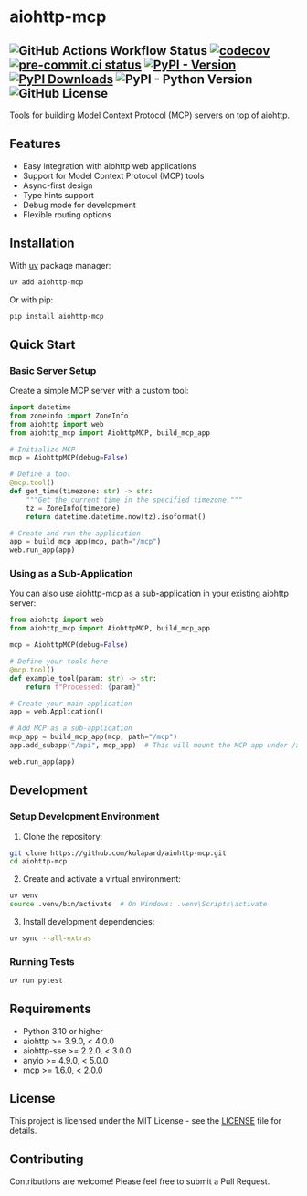 # aiohttp-mcp

![GitHub Actions Workflow Status](https://img.shields.io/github/actions/workflow/status/kulapard/aiohttp-mcp/ci.yml?branch=master)
[![codecov](https://codecov.io/gh/kulapard/aiohttp-mcp/graph/badge.svg?token=BW3WBM8OVF)](https://codecov.io/gh/kulapard/aiohttp-mcp)
[![pre-commit.ci status](https://results.pre-commit.ci/badge/github/kulapard/aiohttp-mcp/master.svg)](https://results.pre-commit.ci/latest/github/kulapard/aiohttp-mcp/master)
[![PyPI - Version](https://img.shields.io/pypi/v/aiohttp-mcp?color=blue&label=pypi%20package)](https://pypi.org/project/aiohttp-mcp)
[![PyPI Downloads](https://static.pepy.tech/badge/aiohttp-mcp)](https://pepy.tech/projects/aiohttp-mcp)
![PyPI - Python Version](https://img.shields.io/pypi/pyversions/aiohttp-mcp)
![GitHub License](https://img.shields.io/github/license/kulapard/aiohttp-mcp?style=flat&color=blue)
---

Tools for building Model Context Protocol (MCP) servers on top of aiohttp.

## Features

- Easy integration with aiohttp web applications
- Support for Model Context Protocol (MCP) tools
- Async-first design
- Type hints support
- Debug mode for development
- Flexible routing options

## Installation

With [uv](https://docs.astral.sh/uv/) package manager:
```bash
uv add aiohttp-mcp
```
Or with pip:
```bash
pip install aiohttp-mcp
```

## Quick Start

### Basic Server Setup

Create a simple MCP server with a custom tool:

```python
import datetime
from zoneinfo import ZoneInfo
from aiohttp import web
from aiohttp_mcp import AiohttpMCP, build_mcp_app

# Initialize MCP
mcp = AiohttpMCP(debug=False)

# Define a tool
@mcp.tool()
def get_time(timezone: str) -> str:
    """Get the current time in the specified timezone."""
    tz = ZoneInfo(timezone)
    return datetime.datetime.now(tz).isoformat()

# Create and run the application
app = build_mcp_app(mcp, path="/mcp")
web.run_app(app)
```

### Using as a Sub-Application

You can also use aiohttp-mcp as a sub-application in your existing aiohttp server:

```python
from aiohttp import web
from aiohttp_mcp import AiohttpMCP, build_mcp_app

mcp = AiohttpMCP(debug=False)

# Define your tools here
@mcp.tool()
def example_tool(param: str) -> str:
    return f"Processed: {param}"

# Create your main application
app = web.Application()

# Add MCP as a sub-application
mcp_app = build_mcp_app(mcp, path="/mcp")
app.add_subapp("/api", mcp_app)  # This will mount the MCP app under /api/mcp

web.run_app(app)
```

## Development

### Setup Development Environment

1. Clone the repository:
```bash
git clone https://github.com/kulapard/aiohttp-mcp.git
cd aiohttp-mcp
```

2. Create and activate a virtual environment:
```bash
uv venv
source .venv/bin/activate  # On Windows: .venv\Scripts\activate
```

3. Install development dependencies:
```bash
uv sync --all-extras
```

### Running Tests

```bash
uv run pytest
```

## Requirements

- Python 3.10 or higher
- aiohttp >= 3.9.0, < 4.0.0
- aiohttp-sse >= 2.2.0, < 3.0.0
- anyio >= 4.9.0, < 5.0.0
- mcp >= 1.6.0, < 2.0.0

## License

This project is licensed under the MIT License - see the [LICENSE](LICENSE) file for details.

## Contributing

Contributions are welcome! Please feel free to submit a Pull Request.
